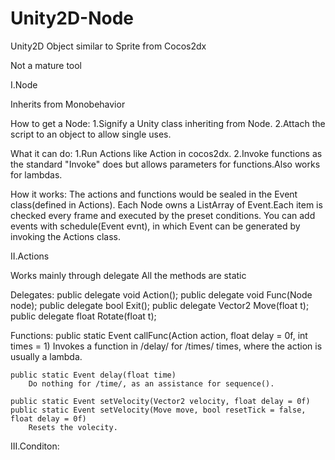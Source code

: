 # Unity2D-Node
Unity2D Object similar to Sprite from Cocos2dx

Not a mature tool

I.Node

Inherits from Monobehavior

How to get a Node:
1.Signify a Unity class inheriting from Node.
2.Attach the script to an object to allow single uses.  

What it can do:
1.Run Actions like Action in cocos2dx.
2.Invoke functions as the standard "Invoke" does but allows parameters for functions.Also works for lambdas.

How it works:
  The actions and functions would be sealed in the Event class(defined in Actions).
  Each Node owns a ListArray of Event.Each item is checked every frame and executed by the preset conditions.
  You can add events with schedule(Event evnt), in which Event can be generated by invoking the Actions class.
  
II.Actions

Works mainly through delegate
All the methods are static

Delegates:
    public delegate void Action();
    public delegate void Func(Node node);
    public delegate bool Exit();
    public delegate Vector2 Move(float t);
    public delegate float Rotate(float t);
    
Functions:
    public static Event callFunc(Action action, float delay = 0f, int times = 1)
        Invokes a function in /delay/ for /times/ times, where the action is usually a lambda.  
        
    public static Event delay(float time)
        Do nothing for /time/, as an assistance for sequence().
    
    public static Event setVelocity(Vector2 velocity, float delay = 0f)
    public static Event setVelocity(Move move, bool resetTick = false, float delay = 0f)
        Resets the volecity.

III.Conditon:

